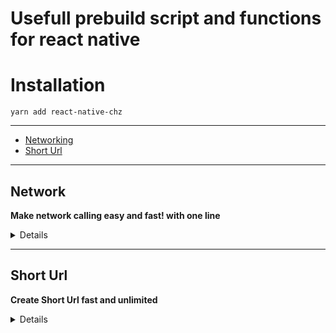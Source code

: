 # Usefull prebuild script and functions for react native

# Installation

`yarn add react-native-chz`

-----
- [Networking](#network)
- [Short Url](#short-url)
-----

## Network 

**Make network calling easy and fast! with one line**

<details>

### Make Network call

```js
const getRandomPhotos = async () => {
    const response = await makeNetworkCall({
      ulr: 'https://jsonplaceholder.typicode.com/photos',
    });
    console.log(response.data);
  };
  getRandomPhotos();
  
```
**Output**
```json
[
  {
    "albumId": 1,
    "id": 1,
    "title": "accusamus beatae ad facilis cum similique qui sunt",
    "url": "https://via.placeholder.com/600/92c952",
    "thumbnailUrl": "https://via.placeholder.com/150/92c952"
  },...+4999]
```
Available params

| PARAMS        | DESCRIPITON                               | REQUIRED |
| ------------- | ----------------------------------------- | -------- |
| url           | Url with endpoints for network requesting | true     |
| method        | Request methods                           | false    |
| body          | request body                              | false    |
| headers       | Request headers                           | false    |
| contentType   | Request content type                      | false    |
| authorization | Request Authorization                     | false    |

*Send tokens through authorization if you don't want to use headers.*

##### Available Methods

`'get' | 'post' | 'put' | 'delete' | 'options' | 'patch' | 'head'`
</details>

--------------

## Short Url 

**Create Short Url fast and unlimited**

<details>

### Create short url 

```js
 await makeShortUrl({
      url: 'https://chzapps.com',
      provider: 'is.gd',
    });
```
**Output**
```json
https://is.gd/6ycptD
```
Available params

| PARAMS        | DESCRIPITON                               | REQUIRED |
| ------------- | ----------------------------------------- | -------- |
| url           | Url with endpoints for network requesting | true     |
| method        | Request methods                           | false    |
| body          | request body                              | false    |
| headers       | Request headers                           | false    |
| contentType   | Request content type                      | false    |
| authorization | Request Authorization                     | false    |

*Send tokens through authorization if you don't want to use headers.*

##### Available Methods

`'get' | 'post' | 'put' | 'delete' | 'options' | 'patch' | 'head'`
</details>

